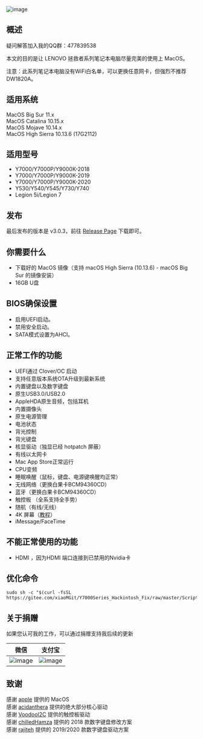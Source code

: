 ![image](https://github.com/xiaoMGitHub/LEGION_Y7000Series_Hackintosh/blob/master/Picture/BigSur_11.2.1.png)

## 概述

疑问解答加入我的QQ群：477839538

本文的目的是让 LENOVO 拯救者系列笔记本电脑尽量完美的使用上 MacOS。

注意：此系列笔记本电脑没有WiFi白名单，可以更换任意网卡，但强烈不推荐 DW1820A。

## 适用系统

MacOS Big Sur 11.x  
MacOS Catalina 10.15.x  
MacOS Mojave 10.14.x  
MacOS High Sierra 10.13.6 (17G2112)

## 适用型号

- Y7000/Y7000P/Y9000K-2018
- Y7000/Y7000P/Y9000K-2019
- Y7000/Y7000P/Y9000K-2020
- Y530/Y540/Y545/Y730/Y740
- Legion 5i/Legion 7

## 发布

最后发布的版本是 v3.0.3，前往 [Release Page](https://github.com/xiaoMGitHub/LEGION_Y7000Series_Hackintosh/releases) 下载即可。

## 你需要什么
- 下载好的 MacOS 镜像（支持 macOS High Sierra (10.13.6) - macOS Big Sur 的镜像安装）
- 16GB U盘

## BIOS确保设置
- 启用UEFI启动。
- 禁用安全启动。
- SATA模式设置为AHCI。

## 正常工作的功能
- UEFI通过 Clover/OC 启动
- 支持任意版本系统OTA升级到最新系统
- 内置键盘以及数字键盘
- 原生USB3.0/USB2.0 
- AppleHDA原生音频，包括耳机
- 内置摄像头
- 原生电源管理
- 电池状态
- 背光控制
- 背光键盘
- 核显驱动（独显已经 hotpatch 屏蔽）
- 有线以太网卡
- Mac App Store正常运行
- CPU变频
- 睡眠唤醒（鼠标，键盘、电源键唤醒均正常）
- 无线网络（更换白果卡BCM94360CD）
- 蓝牙（更换白果卡BCM94360CD）
- 触控板 （全系支持全手势）
- 随航（有线/无线）
- 4K 屏幕（[教程](https://github.com/xiaoMGitHub/LEGION_Y7000Series_Hackintosh/tree/master/4K_Display_Config)）
- iMessage/FaceTime

## 不能正常使用的功能
- HDMI ，因为HDMI 端口连接到已禁用的Nvidia卡

## 优化命令
```
sudo sh -c "$(curl -fsSL https://gitee.com/xiaoMGit/Y7000Series_Hackintosh_Fix/raw/master/Script/Optimize.sh)"
```

## 关于捐赠

如果您认可我的工作，可以通过捐赠支持我后续的更新

| 微信                                                       | 支付宝                                               |
| ---------------------------------------------------------- | ---------------------------------------------------- |
| ![image](https://gitee.com/xiaoMGit/Y7000Series_Hackintosh_Fix/raw/master/Screenshot/%E5%BE%AE%E4%BF%A1160.jpg) | ![image](https://gitee.com/xiaoMGit/Y7000Series_Hackintosh_Fix/raw/master/Screenshot/%E6%94%AF%E4%BB%98%E5%AE%9D160.jpg) |

## 致谢

感谢 [apple](https://www.apple.com.cn/) 提供的 MacOS  
感谢 [acidanthera](https://github.com/acidanthera) 提供的绝大部分核心驱动  
感谢 [VoodooI2C](https://github.com/VoodooI2C) 提供的触控板驱动  
感谢 [chilledHamza](https://github.com/chilledHamza/) 提供的 2018 款数字键盘修改方案  
感谢 [rajiteh](https://github.com/rajiteh) 提供的 2019/2020 款数字键盘驱动方案
